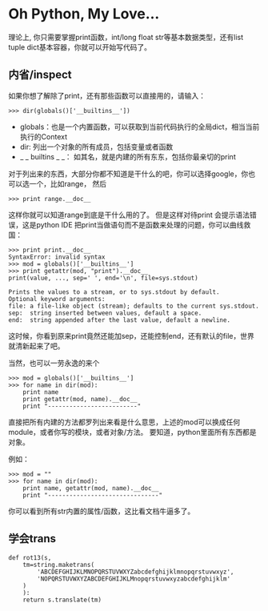 # Oh Python, My Love...

理论上, 你只需要掌握print函数，int/long float str等基本数据类型，还有list tuple dict基本容器，你就可以开始写代码了。


## 内省/inspect

如果你想了解除了print，还有那些函数可以直接用的，请输入：
```
>>> dir(globals()['__builtins__'])
```
* globals：也是一个内置函数，可以获取到当前代码执行的全局dict，相当当前执行的Context
* dir: 列出一个对象的所有成员，包括变量或者函数
* _ _ builtins _ _： 如其名，就是内建的所有东东，包括你最亲切的print

对于列出来的东西，大部分你都不知道是干什么的吧，你可以选择google，你也可以选一个，比如range， 然后
```
>>> print range.__doc__
```

这样你就可以知道range到底是干什么用的了。
但是这样对待print 会提示语法错误，这是python IDE 把print当做语句而不是函数来处理的问题，你可以曲线救国：
```
>>> print print.__doc__
SyntaxError: invalid syntax
>>> mod = globals()['__builtins__']
>>> print getattr(mod, "print").__doc__
print(value, ..., sep=' ', end='\n', file=sys.stdout)

Prints the values to a stream, or to sys.stdout by default.
Optional keyword arguments:
file: a file-like object (stream); defaults to the current sys.stdout.
sep:  string inserted between values, default a space.
end:  string appended after the last value, default a newline.
```
这时候，你看到原来print竟然还能加sep，还能控制end，还有默认的file，世界就清新起来了吧。

当然，也可以一劳永逸的来个
```
>>> mod = globals()['__builtins__']
>>> for name in dir(mod):
	print name
	print getattr(mod, name).__doc__
	print "-------------------------"
```
直接把所有内建的方法都罗列出来看是什么意思，上述的mod可以换成任何module，或者你写的模块，或者对象/方法。
要知道，python里面所有东西都是对象。

例如：
```
>>> mod = ""
>>> for name in dir(mod):
	print name, getattr(mod, name).__doc__
	print "-------------------------------"
```
你可以看到所有str内置的属性/函数，这比看文档牛逼多了。


## 学会trans
```
def rot13(s, 
    tm=string.maketrans(
        'ABCDEFGHIJKLMNOPQRSTUVWXYZabcdefghijklmnopqrstuvwxyz', 
        'NOPQRSTUVWXYZABCDEFGHIJKLMnopqrstuvwxyzabcdefghijklm'
    )   
    ):  
    return s.translate(tm)
```

## 
